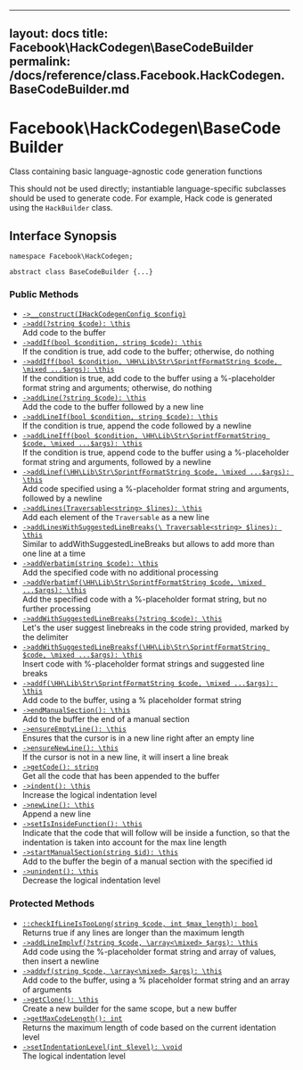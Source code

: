 
***

layout: docs
title: Facebook\\HackCodegen\\BaseCodeBuilder
permalink: /docs/reference/class.Facebook.HackCodegen.BaseCodeBuilder.md
---







# Facebook\\HackCodegen\\BaseCodeBuilder




Class containing basic language-agnostic code generation functions




This should not be used directly; instantiable language-specific subclasses
should be used to generate code. For example, Hack code is generated using
the ` HackBuilder ` class.




## Interface Synopsis




``` Hack
namespace Facebook\HackCodegen;

abstract class BaseCodeBuilder {...}
```




### Public Methods




+ [` ->__construct(IHackCodegenConfig $config) `](<class.Facebook.HackCodegen.BaseCodeBuilder.__construct.md>)
+ [` ->add(?string $code): \this `](<class.Facebook.HackCodegen.BaseCodeBuilder.add.md>)\
  Add code to the buffer
+ [` ->addIf(bool $condition, string $code): \this `](<class.Facebook.HackCodegen.BaseCodeBuilder.addIf.md>)\
  If the condition is true, add code to the buffer; otherwise, do nothing
+ [` ->addIff(bool $condition, \HH\Lib\Str\SprintfFormatString $code, \mixed ...$args): \this `](<class.Facebook.HackCodegen.BaseCodeBuilder.addIff.md>)\
  If the condition is true, add code to the buffer using a %-placeholder
  format string and arguments; otherwise, do nothing
+ [` ->addLine(?string $code): \this `](<class.Facebook.HackCodegen.BaseCodeBuilder.addLine.md>)\
  Add the code to the buffer followed by a new line
+ [` ->addLineIf(bool $condition, string $code): \this `](<class.Facebook.HackCodegen.BaseCodeBuilder.addLineIf.md>)\
  If the condition is true, append the code followed by a newline
+ [` ->addLineIff(bool $condition, \HH\Lib\Str\SprintfFormatString $code, \mixed ...$args): \this `](<class.Facebook.HackCodegen.BaseCodeBuilder.addLineIff.md>)\
  If the condition is true, append code to the buffer using a %-placeholder
  format string and arguments, followed by a newline
+ [` ->addLinef(\HH\Lib\Str\SprintfFormatString $code, \mixed ...$args): \this `](<class.Facebook.HackCodegen.BaseCodeBuilder.addLinef.md>)\
  Add code specified using a %-placeholder format string and arguments,
  followed by a newline
+ [` ->addLines(Traversable<string> $lines): \this `](<class.Facebook.HackCodegen.BaseCodeBuilder.addLines.md>)\
  Add each element of the `` Traversable `` as a new line
+ [` ->addLinesWithSuggestedLineBreaks(\ Traversable<string> $lines): \this `](<class.Facebook.HackCodegen.BaseCodeBuilder.addLinesWithSuggestedLineBreaks.md>)\
  Similar to addWithSuggestedLineBreaks but allows to add more than one
  line at a time
+ [` ->addVerbatim(string $code): \this `](<class.Facebook.HackCodegen.BaseCodeBuilder.addVerbatim.md>)\
  Add the specified code with no additional processing
+ [` ->addVerbatimf(\HH\Lib\Str\SprintfFormatString $code, \mixed ...$args): \this `](<class.Facebook.HackCodegen.BaseCodeBuilder.addVerbatimf.md>)\
  Add the specified code with a %-placeholder format string, but no further
  processing
+ [` ->addWithSuggestedLineBreaks(?string $code): \this `](<class.Facebook.HackCodegen.BaseCodeBuilder.addWithSuggestedLineBreaks.md>)\
  Let's the user suggest linebreaks in the code string provided, marked by
  the delimiter
+ [` ->addWithSuggestedLineBreaksf(\HH\Lib\Str\SprintfFormatString $code, \mixed ...$args): \this `](<class.Facebook.HackCodegen.BaseCodeBuilder.addWithSuggestedLineBreaksf.md>)\
  Insert code with %-placeholder format strings and suggested line breaks
+ [` ->addf(\HH\Lib\Str\SprintfFormatString $code, \mixed ...$args): \this `](<class.Facebook.HackCodegen.BaseCodeBuilder.addf.md>)\
  Add code to the buffer, using a % placeholder format string
+ [` ->endManualSection(): \this `](<class.Facebook.HackCodegen.BaseCodeBuilder.endManualSection.md>)\
  Add to the buffer the end of a manual section
+ [` ->ensureEmptyLine(): \this `](<class.Facebook.HackCodegen.BaseCodeBuilder.ensureEmptyLine.md>)\
  Ensures that the cursor is in a new line right after an empty line
+ [` ->ensureNewLine(): \this `](<class.Facebook.HackCodegen.BaseCodeBuilder.ensureNewLine.md>)\
  If the cursor is not in a new line, it will insert a line break
+ [` ->getCode(): string `](<class.Facebook.HackCodegen.BaseCodeBuilder.getCode.md>)\
  Get all the code that has been appended to the buffer
+ [` ->indent(): \this `](<class.Facebook.HackCodegen.BaseCodeBuilder.indent.md>)\
  Increase the logical indentation level
+ [` ->newLine(): \this `](<class.Facebook.HackCodegen.BaseCodeBuilder.newLine.md>)\
  Append a new line
+ [` ->setIsInsideFunction(): \this `](<class.Facebook.HackCodegen.BaseCodeBuilder.setIsInsideFunction.md>)\
  Indicate that the code that will follow will be inside a function, so that
  the indentation is taken into account for the max line length
+ [` ->startManualSection(string $id): \this `](<class.Facebook.HackCodegen.BaseCodeBuilder.startManualSection.md>)\
  Add to the buffer the begin of a manual section with the specified id
+ [` ->unindent(): \this `](<class.Facebook.HackCodegen.BaseCodeBuilder.unindent.md>)\
  Decrease the logical indentation level







### Protected Methods




* [` ::checkIfLineIsTooLong(string $code, int $max_length): bool `](<class.Facebook.HackCodegen.BaseCodeBuilder.checkIfLineIsTooLong.md>)\
  Returns true if any lines are longer than the maximum length
* [` ->addLineImplvf(?string $code, \array<\mixed> $args): \this `](<class.Facebook.HackCodegen.BaseCodeBuilder.addLineImplvf.md>)\
  Add code using the %-placeholder format string and array of values, then
  insert a newline
* [` ->addvf(string $code, \array<\mixed> $args): \this `](<class.Facebook.HackCodegen.BaseCodeBuilder.addvf.md>)\
  Add code to the buffer, using a % placeholder format string and
  an array of arguments
* [` ->getClone(): \this `](<class.Facebook.HackCodegen.BaseCodeBuilder.getClone.md>)\
  Create a new builder for the same scope, but a new buffer
* [` ->getMaxCodeLength(): int `](<class.Facebook.HackCodegen.BaseCodeBuilder.getMaxCodeLength.md>)\
  Returns the maximum length of code based on the current identation level
* [` ->setIndentationLevel(int $level): \void `](<class.Facebook.HackCodegen.BaseCodeBuilder.setIndentationLevel.md>)\
  The logical indentation level